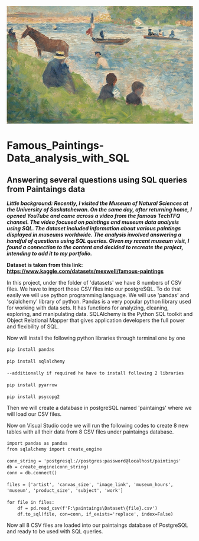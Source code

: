 ![horse](https://github.com/towhidrazu/Famous_Paintings-Data_analysis_with_SQL/blob/main/horse_and_boats.jpg)
# Famous_Paintings-Data_analysis_with_SQL
## Answering several questions using SQL queries from Paintaings data

***Little background: Recently, I visited the Museum of Natural Sciences at the University of Saskatchewan. On the same day, after returning home, I opened YouTube and came across a video from the famous TechTFQ channel. The video focused on paintings and museum data analysis using SQL. The dataset included information about various paintings displayed in museums worldwide. The analysis involved answering a handful of questions using SQL queries. Given my recent museum visit, I found a connection to the content and decided to recreate the project, intending to add it to my portfolio.***


**Dataset is taken from this link: https://www.kaggle.com/datasets/mexwell/famous-paintings**

In this project, under the folder of 'datasets' we have 8 numbers of CSV files. We have to import those CSV files into our postgreSQL. To do that easily we will use python programming language. We will use 'pandas' and 'sqlalchemy' library of python. Pandas is a very popular python library used for working with data sets. It has functions for analyzing, cleaning, exploring, and manipulating data. SQLAlchemy is the Python SQL toolkit and Object Relational Mapper that gives application developers the full power and flexibility of SQL. 

Now will install the following python libraries through terminal one by one
```
pip install pandas

pip install sqlalchemy

--additionally if required he have to install following 2 libraries

pip install pyarrow

pip install psycopg2

```

Then we will create a database in postgreSQL named 'paintaings' where we will load our CSV files.

Now on Visual Studio code we will run the following codes to create 8 new tables with all their data from 8 CSV files under paintaings database.

```
import pandas as pandas
from sqlalchemy import create_engine

conn_string = 'postgresql://postgres:password@localhost/paintings'
db = create_engine(conn_string)
conn = db.connect()

files = ['artist', 'canvas_size', 'image_link', 'museum_hours', 'museum', 'product_size', 'subject', 'work']

for file in files:
    df = pd.read_csv(f'F:\paintaings\Dataset\{file}.csv')
    df.to_sql(file, con=conn, if_exists='replace', index=False)
```

Now all 8 CSV files are loaded into our paintaings database of PostgreSQL and ready to be used with SQL queries.


